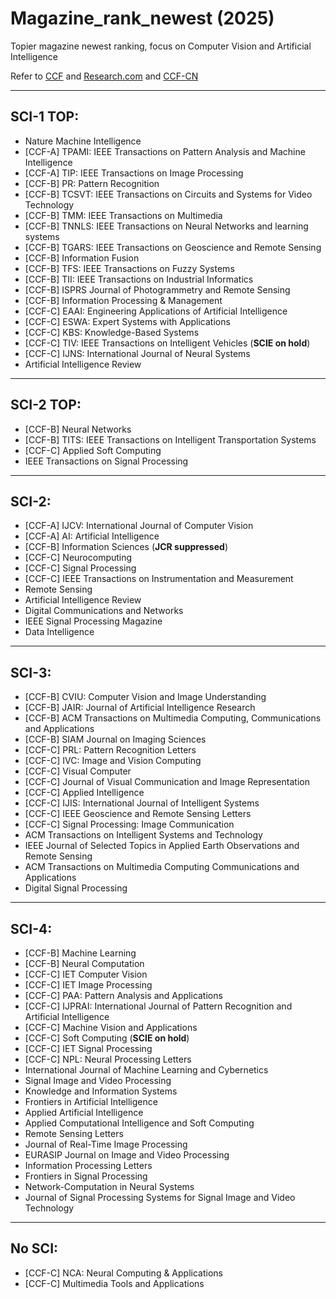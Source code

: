 # Magazine_rank_newest (2025)
Topier magazine newest ranking, focus on Computer Vision and Artificial Intelligence

Refer to [CCF](https://www.ccf.org.cn/Academic_Evaluation/AI/) and [Research.com](http://www.guide2research.com/journals/) and [CCF-CN](https://www.ccf.org.cn/ccftjgjxskwml/)

---

## SCI-1 TOP:
- Nature Machine Intelligence
- [CCF-A] TPAMI: IEEE Transactions on Pattern Analysis and Machine Intelligence 
- [CCF-A] TIP: IEEE Transactions on Image Processing
- [CCF-B] PR: Pattern Recognition
- [CCF-B] TCSVT: IEEE Transactions on Circuits and Systems for Video Technology 
- [CCF-B] TMM: IEEE Transactions on Multimedia
- [CCF-B] TNNLS: IEEE Transactions on Neural Networks and learning systems
- [CCF-B] TGARS: IEEE Transactions on Geoscience and Remote Sensing
- [CCF-B] Information Fusion
- [CCF-B] TFS: IEEE Transactions on Fuzzy Systems
- [CCF-B] TII: IEEE Transactions on Industrial Informatics
- [CCF-B] ISPRS Journal of Photogrammetry and Remote Sensing
- [CCF-B] Information Processing & Management
- [CCF-C] EAAI: Engineering Applications of Artificial Intelligence
- [CCF-C] ESWA: Expert Systems with Applications
- [CCF-C] KBS: Knowledge-Based Systems
- [CCF-C] TIV: IEEE Transactions on Intelligent Vehicles (**SCIE on hold**)
- [CCF-C] IJNS: International Journal of Neural Systems
- Artificial Intelligence Review

---

## SCI-2 TOP:
- [CCF-B] Neural Networks
- [CCF-B] TITS: IEEE Transactions on Intelligent Transportation Systems
- [CCF-C] Applied Soft Computing
- IEEE Transactions on Signal Processing

---

## SCI-2:
- [CCF-A] IJCV: International Journal of Computer Vision
- [CCF-A] AI: Artificial Intelligence 
- [CCF-B] Information Sciences (**JCR suppressed**)
- [CCF-C] Neurocomputing
- [CCF-C] Signal Processing 
- [CCF-C] IEEE Transactions on Instrumentation and Measurement
- Remote Sensing
- Artificial Intelligence Review
- Digital Communications and Networks
- IEEE Signal Processing Magazine
- Data Intelligence

---

## SCI-3:
- [CCF-B] CVIU: Computer Vision and Image Understanding 
- [CCF-B] JAIR: Journal of Artificial Intelligence Research
- [CCF-B] ACM Transactions on Multimedia Computing, Communications and Applications
- [CCF-B] SIAM Journal on Imaging Sciences 
- [CCF-C] PRL: Pattern Recognition Letters 
- [CCF-C] IVC: Image and Vision Computing 
- [CCF-C] Visual Computer
- [CCF-C] Journal of Visual Communication and Image Representation 
- [CCF-C] Applied Intelligence 
- [CCF-C] IJIS: International Journal of Intelligent Systems 
- [CCF-C] IEEE Geoscience and Remote Sensing Letters 
- [CCF-C] Signal Processing: Image Communication
- ACM Transactions on Intelligent Systems and Technology
- IEEE Journal of Selected Topics in Applied Earth Observations and Remote Sensing
- ACM Transactions on Multimedia Computing Communications and Applications
- Digital Signal Processing

---

## SCI-4:
- [CCF-B] Machine Learning 
- [CCF-B] Neural Computation 
- [CCF-C] IET Computer Vision 
- [CCF-C] IET Image Processing
- [CCF-C] PAA: Pattern Analysis and Applications 
- [CCF-C] IJPRAI: International Journal of Pattern Recognition and Artificial Intelligence 
- [CCF-C] Machine Vision and Applications
- [CCF-C] Soft Computing (**SCIE on hold**)
- [CCF-C] IET Signal Processing
- [CCF-C] NPL: Neural Processing Letters 
- International Journal of Machine Learning and Cybernetics
- Signal Image and Video Processing
- Knowledge and Information Systems
- Frontiers in Artificial Intelligence
- Applied Artificial Intelligence
- Applied Computational Intelligence and Soft Computing
- Remote Sensing Letters
- Journal of Real-Time Image Processing
- EURASIP Journal on Image and Video Processing
- Information Processing Letters
- Frontiers in Signal Processing
- Network-Computation in Neural Systems
- Journal of Signal Processing Systems for Signal Image and Video Technology

--- 

## No SCI:
- [CCF-C] NCA: Neural Computing & Applications 
- [CCF-C] Multimedia Tools and Applications 

